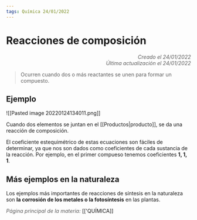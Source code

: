 ```yaml
---
tags: Química 24/01/2022
---
```


# Reacciones de composición
<div style="text-align: right; opacity: 0.7; font-style: italic;">Creado el 24/01/2022</div>
<div style="text-align: right; opacity: 0.7; font-style: italic;">Última actualización el 24/01/2022</div>

> Ocurren cuando dos o más reactantes se unen para formar un compuesto.

## Ejemplo

![[Pasted image 20220124134011.png]]

Cuando dos elementos se juntan en el [[Productos|producto]], se da una reacción de composición.

El coeficiente estequimétrico de estas ecuaciones son fáciles de determinar, ya que nos son dados como coeficientes de cada sustancia de la reacción.
Por ejemplo, en el primer compueso tenemos coeficientes **1, 1, 1**.

## Más ejemplos en la naturaleza

Los ejemplos más importantes de reacciones de síntesis en la naturaleza son **la corrosión de los metales o la fotosíntesis** en las plantas.

<span style="opacity: 0.7; font-style: italic;">Página principal de la materia:</span> [['QUÍMICA]]